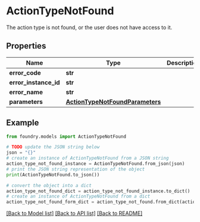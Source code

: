 # ActionTypeNotFound

The action type is not found, or the user does not have access to it.

## Properties

Name | Type | Description | Notes
------------ | ------------- | ------------- | -------------
**error_code** | **str** |  |
**error_instance_id** | **str** |  | \[optional\]
**error_name** | **str** |  |
**parameters** | [**ActionTypeNotFoundParameters**](ActionTypeNotFoundParameters.md) |  |

## Example

```python
from foundry.models import ActionTypeNotFound

# TODO update the JSON string below
json = "{}"
# create an instance of ActionTypeNotFound from a JSON string
action_type_not_found_instance = ActionTypeNotFound.from_json(json)
# print the JSON string representation of the object
print(ActionTypeNotFound.to_json())

# convert the object into a dict
action_type_not_found_dict = action_type_not_found_instance.to_dict()
# create an instance of ActionTypeNotFound from a dict
action_type_not_found_form_dict = action_type_not_found.from_dict(action_type_not_found_dict)
```

[\[Back to Model list\]](../README.md#documentation-for-models) [\[Back to API list\]](../README.md#documentation-for-api-endpoints) [\[Back to README\]](../README.md)
